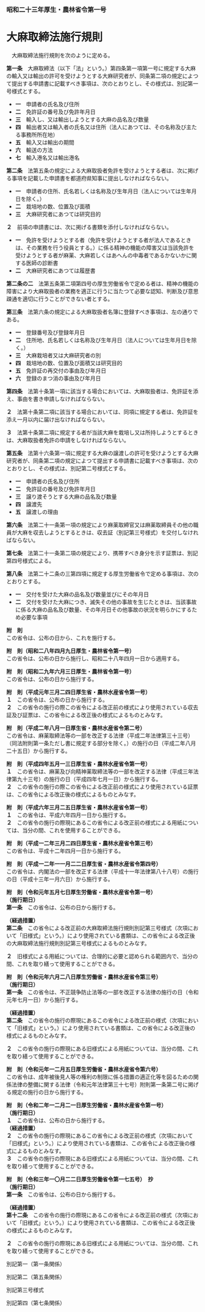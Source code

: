 ### 昭和二十三年厚生・農林省令第一号  
# 大麻取締法施行規則  
　大麻取締法施行規則を次のように定める。  
  
**第一条**　大麻取締法（以下「法」という。）第四条第一項第一号に規定する大麻の輸入又は輸出の許可を受けようとする大麻研究者が、同条第二項の規定によつて提出する申請書に記載すべき事項は、次のとおりとし、その様式は、別記第一号様式とする。  
* **一**　申請者の氏名及び住所  
* **二**　免許証の番号及び免許年月日  
* **三**　輸入し、又は輸出しようとする大麻の品名及び数量  
* **四**　輸出者又は輸入者の氏名又は住所（法人にあつては、その名称及び主たる事務所所在地）  
* **五**　輸入又は輸出の期間  
* **六**　輸送の方法  
* **七**　輸入港名又は輸出港名  
  
**第二条**　法第五条の規定による大麻取扱者免許を受けようとする者は、次に掲げる事項を記載した申請書を都道府県知事に提出しなければならない。  
* **一**　申請者の住所、氏名若しくは名称及び生年月日（法人については生年月日を除く。）  
* **二**　栽培地の数、位置及び面積  
* **三**　大麻研究者にあつては研究目的  
  
**２**　前項の申請書には、次に掲げる書類を添付しなければならない。  
* **一**　免許を受けようとする者（免許を受けようとする者が法人であるときは、その業務を行う役員とする。）に係る精神の機能の障害又は当該免許を受けようとする者が麻薬、大麻若しくはあへんの中毒者であるかないかに関する医師の診断書  
* **二**　大麻研究者にあつては履歴書  
  
**第二条の二**　法第五条第二項第四号の厚生労働省令で定める者は、精神の機能の障害により大麻取扱者の業務を適正に行うに当たつて必要な認知、判断及び意思疎通を適切に行うことができない者とする。  
  
**第三条**　法第六条の規定による大麻取扱者名簿に登録すべき事項は、左の通りである。  
* **一**　登録番号及び登録年月日  
* **二**　住所地、氏名若しくは名称及び生年月日（法人については生年月日を除く。）  
* **三**　大麻栽培者又は大麻研究者の別  
* **四**　栽培地の数、位置及び面積又は研究目的  
* **五**　免許証の再交付の事由及び年月日  
* **六**　登録のまつ消の事由及び年月日  
  
**第四条**　法第十条第一項に該当する場合においては、大麻取扱者は、免許証を添え、事由を書き申請しなければならない。  
  
**２**　法第十条第二項に該当する場合においては、同項に規定する者は、免許証を添え一月以内に届け出なければならない。  
  
**３**　法第十条第二項に規定する者が当該大麻を栽培し又は所持しようとするときは、大麻取扱者免許の申請をしなければならない。  
  
**第五条**　法第十六条第一項に規定する大麻の譲渡しの許可を受けようとする大麻研究者が、同条第二項の規定によつて提出する申請書に記載すべき事項は、次のとおりとし、その様式は、別記第二号様式とする。  
* **一**　申請者の氏名及び住所  
* **二**　免許証の番号及び免許年月日  
* **三**　譲り渡そうとする大麻の品名及び数量  
* **四**　譲渡先  
* **五**　譲渡しの理由  
  
**第六条**　法第二十一条第一項の規定により麻薬取締官又は麻薬取締員その他の職員が大麻を収去しようとするときは、収去証（別記第三号様式）を交付しなければならない。  
  
**第七条**　法第二十一条第二項の規定により、携帯すべき身分を示す証票は、別記第四号様式による。  
  
**第八条**　法第二十二条の三第四項に規定する厚生労働省令で定める事項は、次のとおりとする。  
* **一**　交付を受けた大麻の品名及び数量並びにその年月日  
* **二**　交付を受けた大麻につき、滅失その他の事故を生じたときは、当該事故に係る大麻の品名及び数量、その年月日その他事故の状況を明らかにするため必要な事項  
  
**附　則**  
この省令は、公布の日から、これを施行する。  
  
**附　則（昭和二八年四月九日厚生・農林省令第一号）**  
この省令は、公布の日から施行し、昭和二十八年四月一日から適用する。  
  
**附　則（昭和二九年六月三日厚生・農林省令第一号）**  
この省令は、公布の日から施行する。  
  
**附　則（平成元年三月二四日厚生省・農林水産省令第一号）**  
**１**　この省令は、公布の日から施行する。  
**２**　この省令の施行の際この省令による改正前の様式により使用されている収去証及び証票は、この省令による改正後の様式によるものとみなす。  
  
**附　則（平成二年八月一日厚生省・農林水産省令第二号）**  
この省令は、麻薬取締法等の一部を改正する法律（平成二年法律第三十三号）（同法附則第一条ただし書に規定する部分を除く。）の施行の日（平成二年八月二十五日）から施行する。  
  
**附　則（平成四年五月一三日厚生省・農林水産省令第一号）**  
**１**　この省令は、麻薬及び向精神薬取締法等の一部を改正する法律（平成三年法律第九十三号）の施行の日（平成四年七月一日）から施行する。  
**２**　この省令の施行の際この省令による改正前の様式により使用されている証票は、この省令による改正後の様式によるものとみなす。  
  
**附　則（平成六年三月二五日厚生省・農林水産省令第一号）**  
**１**　この省令は、平成六年四月一日から施行する。  
**２**　この省令の施行の際現にあるこの省令による改正前の様式による用紙については、当分の間、これを使用することができる。  
  
**附　則（平成一二年三月二四日厚生省・農林水産省令第三号）**  
この省令は、平成十二年四月一日から施行する。  
  
**附　則（平成一二年一一月二二日厚生省・農林水産省令第四号）**  
この省令は、内閣法の一部を改正する法律（平成十一年法律第八十八号）の施行の日（平成十三年一月六日）から施行する。  
  
**附　則（令和元年五月七日厚生労働省・農林水産省令第一号）**  
**（施行期日）**  
**第一条**　この省令は、公布の日から施行する。  
  
**（経過措置）**  
**第二条**　この省令による改正前の大麻取締法施行規則別記第三号様式（次項において「旧様式」という。）により使用されている書類は、この省令による改正後の大麻取締法施行規則別記第三号様式によるものとみなす。  
  
**２**　旧様式による用紙については、合理的に必要と認められる範囲内で、当分の間、これを取り繕って使用することができる。  
  
**附　則（令和元年六月二八日厚生労働省・農林水産省令第三号）**  
**（施行期日）**  
**第一条**　この省令は、不正競争防止法等の一部を改正する法律の施行の日（令和元年七月一日）から施行する。  
  
**（経過措置）**  
**第二条**　この省令の施行の際現にあるこの省令による改正前の様式（次項において「旧様式」という。）により使用されている書類は、この省令による改正後の様式によるものとみなす。  
  
**２**　この省令の施行の際現にある旧様式による用紙については、当分の間、これを取り繕って使用することができる。  
  
**附　則（令和元年一二月五日厚生労働省・農林水産省令第六号）**  
この省令は、成年被後見人等の権利の制限に係る措置の適正化等を図るための関係法律の整備に関する法律（令和元年法律第三十七号）附則第一条第二号に掲げる規定の施行の日から施行する。  
  
**附　則（令和二年一二月二一日厚生労働省・農林水産省令第一号）**  
**（施行期日）**  
**１**　この省令は、公布の日から施行する。  
**（経過措置）**  
**２**　この省令の施行の際現にあるこの省令による改正前の様式（次項において「旧様式」という。）により使用されている書類は、この省令による改正後の様式によるものとみなす。  
**３**　この省令の施行の際現にある旧様式による用紙については、当分の間、これを取り繕って使用することができる。  
  
**附　則（令和三年一〇月二二日厚生労働省令第一七五号）　抄**  
**（施行期日）**  
**第一条**　この省令は、公布の日から施行する。  
  
**（経過措置）**  
**第十二条**　この省令の施行の際現にあるこの省令による改正前の様式（次項において「旧様式」という。）により使用されている書類は、この省令による改正後の様式によるものとみなす。  
  
**２**　この省令の施行の際現にある旧様式による用紙については、当分の間、これを取り繕って使用することができる。  
  
別記第一（第一条関係）  

          
          
別記第二（第五条関係）  

          
          
別記第三号様式
          
          
別記第四（第七条関係）  

          
          
